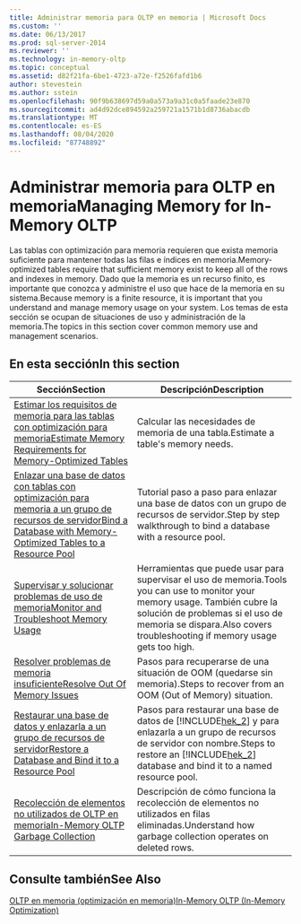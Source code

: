 ```yaml
---
title: Administrar memoria para OLTP en memoria | Microsoft Docs
ms.custom: ''
ms.date: 06/13/2017
ms.prod: sql-server-2014
ms.reviewer: ''
ms.technology: in-memory-oltp
ms.topic: conceptual
ms.assetid: d82f21fa-6be1-4723-a72e-f2526fafd1b6
author: stevestein
ms.author: sstein
ms.openlocfilehash: 90f9b638697d59a0a573a9a31c0a5faade23e870
ms.sourcegitcommit: ad4d92dce894592a259721a1571b1d8736abacdb
ms.translationtype: MT
ms.contentlocale: es-ES
ms.lasthandoff: 08/04/2020
ms.locfileid: "87748892"
---
```

# <a name="managing-memory-for-in-memory-oltp"></a><span data-ttu-id="56b05-102">Administrar memoria para OLTP en memoria</span><span class="sxs-lookup"><span data-stu-id="56b05-102">Managing Memory for In-Memory OLTP</span></span>
  <span data-ttu-id="56b05-103">Las tablas con optimización para memoria requieren que exista memoria suficiente para mantener todas las filas e índices en memoria.</span><span class="sxs-lookup"><span data-stu-id="56b05-103">Memory-optimized tables require that sufficient memory exist to keep all of the rows and indexes in memory.</span></span> <span data-ttu-id="56b05-104">Dado que la memoria es un recurso finito, es importante que conozca y administre el uso que hace de la memoria en su sistema.</span><span class="sxs-lookup"><span data-stu-id="56b05-104">Because memory is a finite resource, it is important that you understand and manage memory usage on your system.</span></span> <span data-ttu-id="56b05-105">Los temas de esta sección se ocupan de situaciones de uso y administración de la memoria.</span><span class="sxs-lookup"><span data-stu-id="56b05-105">The topics in this section cover common memory use and management scenarios.</span></span>  
  
## <a name="in-this-section"></a><span data-ttu-id="56b05-106">En esta sección</span><span class="sxs-lookup"><span data-stu-id="56b05-106">In this section</span></span>  
  
|<span data-ttu-id="56b05-107">Sección</span><span class="sxs-lookup"><span data-stu-id="56b05-107">Section</span></span>|<span data-ttu-id="56b05-108">Descripción</span><span class="sxs-lookup"><span data-stu-id="56b05-108">Description</span></span>|  
|-------------|-----------------|  
|[<span data-ttu-id="56b05-109">Estimar los requisitos de memoria para las tablas con optimización para memoria</span><span class="sxs-lookup"><span data-stu-id="56b05-109">Estimate Memory Requirements for Memory-Optimized Tables</span></span>](../relational-databases/in-memory-oltp/memory-optimized-tables.md)|<span data-ttu-id="56b05-110">Calcular las necesidades de memoria de una tabla.</span><span class="sxs-lookup"><span data-stu-id="56b05-110">Estimate a table's memory needs.</span></span>|  
|[<span data-ttu-id="56b05-111">Enlazar una base de datos con tablas con optimización para memoria a un grupo de recursos de servidor</span><span class="sxs-lookup"><span data-stu-id="56b05-111">Bind a Database with Memory-Optimized Tables to a Resource Pool</span></span>](../relational-databases/in-memory-oltp/bind-a-database-with-memory-optimized-tables-to-a-resource-pool.md)|<span data-ttu-id="56b05-112">Tutorial paso a paso para enlazar una base de datos con un grupo de recursos de servidor.</span><span class="sxs-lookup"><span data-stu-id="56b05-112">Step by step walkthrough to bind a database with a resource pool.</span></span>|  
|[<span data-ttu-id="56b05-113">Supervisar y solucionar problemas de uso de memoria</span><span class="sxs-lookup"><span data-stu-id="56b05-113">Monitor and Troubleshoot Memory Usage</span></span>](../relational-databases/in-memory-oltp/monitor-and-troubleshoot-memory-usage.md)|<span data-ttu-id="56b05-114">Herramientas que puede usar para supervisar el uso de memoria.</span><span class="sxs-lookup"><span data-stu-id="56b05-114">Tools you can use to monitor your memory usage.</span></span> <span data-ttu-id="56b05-115">También cubre la solución de problemas si el uso de memoria se dispara.</span><span class="sxs-lookup"><span data-stu-id="56b05-115">Also covers troubleshooting if memory usage gets too high.</span></span>|  
|[<span data-ttu-id="56b05-116">Resolver problemas de memoria insuficiente</span><span class="sxs-lookup"><span data-stu-id="56b05-116">Resolve Out Of Memory Issues</span></span>](../relational-databases/in-memory-oltp/resolve-out-of-memory-issues.md)|<span data-ttu-id="56b05-117">Pasos para recuperarse de una situación de OOM (quedarse sin memoria).</span><span class="sxs-lookup"><span data-stu-id="56b05-117">Steps to recover from an OOM (Out of Memory) situation.</span></span>|  
|[<span data-ttu-id="56b05-118">Restaurar una base de datos y enlazarla a un grupo de recursos de servidor</span><span class="sxs-lookup"><span data-stu-id="56b05-118">Restore a Database and Bind it to a Resource Pool</span></span>](../relational-databases/in-memory-oltp/restore-a-database-and-bind-it-to-a-resource-pool.md)|<span data-ttu-id="56b05-119">Pasos para restaurar una base de datos de [!INCLUDE[hek_2](../includes/hek-2-md.md)] y para enlazarla a un grupo de recursos de servidor con nombre.</span><span class="sxs-lookup"><span data-stu-id="56b05-119">Steps to restore an [!INCLUDE[hek_2](../includes/hek-2-md.md)] database and bind it to a named resource pool.</span></span>|  
|[<span data-ttu-id="56b05-120">Recolección de elementos no utilizados de OLTP en memoria</span><span class="sxs-lookup"><span data-stu-id="56b05-120">In-Memory OLTP Garbage Collection</span></span>](../relational-databases/in-memory-oltp/in-memory-oltp-garbage-collection.md)|<span data-ttu-id="56b05-121">Descripción de cómo funciona la recolección de elementos no utilizados en filas eliminadas.</span><span class="sxs-lookup"><span data-stu-id="56b05-121">Understand how garbage collection operates on deleted rows.</span></span>|  
  
## <a name="see-also"></a><span data-ttu-id="56b05-122">Consulte también</span><span class="sxs-lookup"><span data-stu-id="56b05-122">See Also</span></span>  
 [<span data-ttu-id="56b05-123">OLTP en memoria &#40;optimización en memoria&#41;</span><span class="sxs-lookup"><span data-stu-id="56b05-123">In-Memory OLTP &#40;In-Memory Optimization&#41;</span></span>](../relational-databases/in-memory-oltp/in-memory-oltp-in-memory-optimization.md)  
  
  
